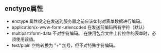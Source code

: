 ## enctype属性
 - enctype 属性规定在发送到服务器之前应该如何对表单数据进行编码。
 - application/x-www-form-urlencoded
   在发送前编码所有字符（默认）
 - multipart/form-data
   不对字符编码。
   在使用包含文件上传控件的表单时，必须使用该值。
 - text/plain
   空格转换为 "+" 加号，但不对特殊字符编码。